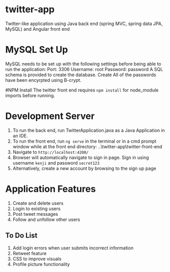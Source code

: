 # twitter-app
Twitter-like application using Java back end (spring MVC, spring data JPA, MySQL) and Angular front end

# MySQL Set Up
MySQL needs to be set up with the following settings before being able to run the application:
Port: 3306
Username: root
Password: password
A SQL schema is provided to create the database. Create All of the passwords have been encyrpted using B-crypt.

#NPM Install
The twitter front end requires `npm install` for node_module imports before running.

# Development Server
1. To run the back end, run TwitterApplication.java as a Java Application in an IDE.
2. To run the front end, run `ng serve` in the terminal or in a cmd prompt window while at the front end directory: ..\twitter-app\twitter-front-end
3. Navigate to `http://localhost:4200/`
4. Browser will automatically navigate to sign in page. Sign in using username `kenji` and password `secret123`
5. Alternatively, create a new account by browsing to the sign up page

# Application Features
1. Create and delete users
2. Login to existing users
3. Post tweet messages
4. Follow and unfollow other users

## To Do List
1. Add login errors when user submits incorrect information
2. Retweet feature
3. CSS to improve visuals
4. Profile picture functionality
